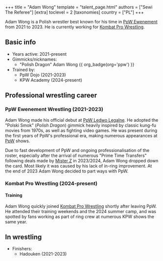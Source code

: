 +++
title = "Adam Wong"
template = "talent_page.html"
authors = ["Sewi The Referee"]
[extra]
toclevel = 2
[taxonomies]
country = ["PL"]
+++

Adam Wong is a Polish wrestler best known for his time in [PpW Ewenement](@/o/ppw.md) from 2021 to 2023. He is currently working for [Kombat Pro Wrestling](@/o/kpw.md).

## Basic info

* Years active: 2021-present
* Gimmicks/nicknames: 
  - "Polish Dragon" Adam Wong {{ org_badge(org='ppw') }}
* Trained by:
  - PpW Dojo (2021-2023)
  - KPW Academy (2024-present)

## Professional wrestling career

### PpW Ewenement Wrestling (2021-2023)

Adam Wong made his official debut at [PpW Ledwo Legalne](@/e/ppw/2021-06-12-ppw-ledwo-legalne.md). He adopted the "Polski Smok" (_Polish Dragon_) gimmick heavily inspired by classic kung-fu movies from 1970s, as well as fighting video games. He was present during the first years of PpW's professional era, making numerous appearances at [PpW](@/o/ppw.md) shows. 

Due to fast development of PpW and ongoing professionalisation of the roster, especially after the arrival of numerous "Prime Time Transfers" following deals made by [Mister Z](@/w/mister-z.md) in 2023/2024, Adam Wong dropped down the card. Most likely it was caused by his lack of in-ring improvement. At the end of 2023 Adam Wong decided to part ways with PpW.

### Kombat Pro Wrestling (2024-present)

#### Training

Adam Wong quickly joined [Kombat Pro Wrestling](@/o/kpw.md) shortly after leaving PpW. He attended their training weekends and the 2024 summer camp, and was spotted by fans working as part of ring crew at numerous KPW shows the same year. 

## In wrestling

* Finishers:
  - Hadouken (2021-2023)
 
